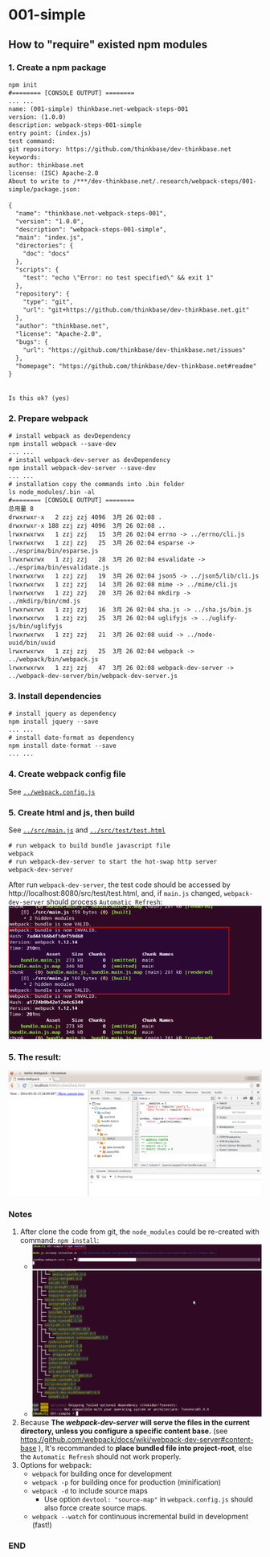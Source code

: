 # 001-simple

## How to "require" existed npm modules

### 1. Create a npm package
```shell
npm init
#======== [CONSOLE OUTPUT] ========
... ...
name: (001-simple) thinkbase.net-webpack-steps-001
version: (1.0.0)
description: webpack-steps-001-simple
entry point: (index.js)
test command:
git repository: https://github.com/thinkbase/dev-thinkbase.net
keywords:
author: thinkbase.net
license: (ISC) Apache-2.0
About to write to /***/dev-thinkbase.net/.research/webpack-steps/001-simple/package.json:

{
  "name": "thinkbase.net-webpack-steps-001",
  "version": "1.0.0",
  "description": "webpack-steps-001-simple",
  "main": "index.js",
  "directories": {
    "doc": "docs"
  },
  "scripts": {
    "test": "echo \"Error: no test specified\" && exit 1"
  },
  "repository": {
    "type": "git",
    "url": "git+https://github.com/thinkbase/dev-thinkbase.net.git"
  },
  "author": "thinkbase.net",
  "license": "Apache-2.0",
  "bugs": {
    "url": "https://github.com/thinkbase/dev-thinkbase.net/issues"
  },
  "homepage": "https://github.com/thinkbase/dev-thinkbase.net#readme"
}


Is this ok? (yes)
```

### 2. Prepare webpack
```shell
# install webpack as devDependency
npm install webpack --save-dev
... ...
# install webpack-dev-server as devDependency
npm install webpack-dev-server --save-dev
... ...
# installation copy the commands into .bin folder
ls node_modules/.bin -al
#======== [CONSOLE OUTPUT] ========
总用量 8
drwxrwxr-x   2 zzj zzj 4096  3月 26 02:08 .
drwxrwxr-x 188 zzj zzj 4096  3月 26 02:08 ..
lrwxrwxrwx   1 zzj zzj   15  3月 26 02:04 errno -> ../errno/cli.js
lrwxrwxrwx   1 zzj zzj   25  3月 26 02:04 esparse -> ../esprima/bin/esparse.js
lrwxrwxrwx   1 zzj zzj   28  3月 26 02:04 esvalidate -> ../esprima/bin/esvalidate.js
lrwxrwxrwx   1 zzj zzj   19  3月 26 02:04 json5 -> ../json5/lib/cli.js
lrwxrwxrwx   1 zzj zzj   14  3月 26 02:08 mime -> ../mime/cli.js
lrwxrwxrwx   1 zzj zzj   20  3月 26 02:04 mkdirp -> ../mkdirp/bin/cmd.js
lrwxrwxrwx   1 zzj zzj   16  3月 26 02:04 sha.js -> ../sha.js/bin.js
lrwxrwxrwx   1 zzj zzj   25  3月 26 02:04 uglifyjs -> ../uglify-js/bin/uglifyjs
lrwxrwxrwx   1 zzj zzj   21  3月 26 02:08 uuid -> ../node-uuid/bin/uuid
lrwxrwxrwx   1 zzj zzj   25  3月 26 02:04 webpack -> ../webpack/bin/webpack.js
lrwxrwxrwx   1 zzj zzj   47  3月 26 02:08 webpack-dev-server -> ../webpack-dev-server/bin/webpack-dev-server.js
```

### 3. Install dependencies
```
# install jquery as dependency
npm install jquery --save
... ...
# install date-format as dependency
npm install date-format --save
... ...
```

### 4. Create webpack config file
See [`../webpack.config.js`](../webpack.config.js)

### 5. Create html and js, then build
See [`../src/main.js`](../src/main.js) and [`../src/test/test.html`](../src/test/test.html)

```shell
# run webpack to build bundle javascript file
webpack
# run webpack-dev-server to start the hot-swap http server
webpack-dev-server
```

After run `webpack-dev-server`, the test code should be accessed by http://localhost:8080/src/test/test.html, and, if `main.js` changed, `webpack-dev-server` should process `Automatic Refresh`:
![Console](assets/README-webpack-dev-server.png)

### 5. The result:
![Run test html](assets/README-test-html.png)

### Notes
 1. After clone the code from git, the `node_modules` could be re-created with command: `npm install`:
    - ![npm install](assets/README-npm-install.png)
    - ![npm install](assets/README-npm-install2.png)
 2. Because **The _webpack-dev-server_ will serve the files in the current directory, unless you configure a specific content base.** (see https://github.com/webpack/docs/wiki/webpack-dev-server#content-base ), It's recommanded to **place bundled file into project-root**, else the `Automatic Refresh` should not work properly.
 3. Options for webpack:
    - `webpack` for building once for development
    - `webpack -p` for building once for production (minification)
    - `webpack -d` to include source maps
        * Use option `devtool: "source-map"` in `webpack.config.js` should also force create source maps.
    - `webpack --watch` for continuous incremental build in development (fast!)

### END
